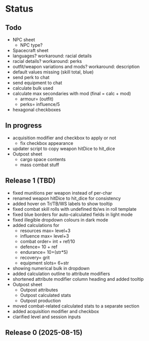 # Status

## Todo

* NPC sheet
  * NPC type?
* Spacecraft sheet
* languages? workaround: racial details
* racial details? workaround: perks
* outfit/weapon variations and mods? workaround: description
* default values missing (skill total, blue)
* send perk to chat
* send equipment to chat
* calculate bulk used
* calculate max secondaries with mod (final = calc + mod)
  * armour= (outfit)
  * perks= influence/5
* hexagonal checkboxes

## In progress

* acquisition modifier and checkbox to apply or not
  * fix checkbox appearance
* updater script to copy weapon hitDice to hit_dice
* Outpost sheet
  * cargo space contents
  * mass combat stuff

## Release 1 (TBD)

* fixed munitions per weapon instead of per-char
* renamed weapon hitDice to hit_dice for consistency
* added hover on Tr/TB/WS labels to show tooltip
* fixed combat skill rolls with undefined tb/ws in roll template
* fixed blue borders for auto-calculated fields in light mode
* fixed illegible dropdown colours in dark mode
* added calculations for
  * resources max= level+3
  * influence max= level+3
  * combat order= int + ref/10
  * defence= 10 + ref
  * endurance= 10+(str*5)
  * recovery= grit
  * equipment slots= 6+str
* showing numerical bulk in dropdown
* added calculation outline to attribute modifiers
* shortened attribute modifier column heading and added tooltip
* Outpost sheet
  * Outpost attributes
  * Outpost calculated stats
  * Outpost production
* moved combat-related calculated stats to a separate section
* added acquisition modifier and checkbox
* clarified level and session inputs

## Release 0 (2025-08-15)
